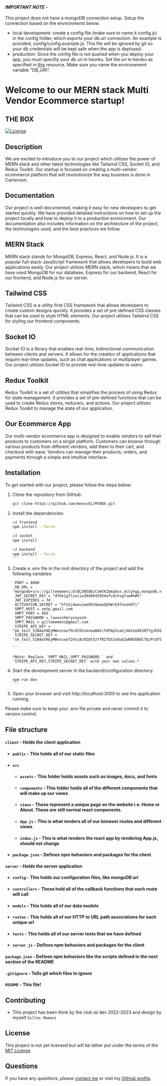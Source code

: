 #### _**IMPORTANT NOTE**_ - 
This project does not have a mongoDB connection setup. Setup the connection based on the environments below.
- local development: create a config file (make sure to name it config.js) in the config folder, which exports your db.uri connection. An example is provided, config/config.example.js. This file will be ignored by git so your db credentials will be kept safe when the app is deployed.
- production: Since the config file is not pushed when you deploy your app, you must specifiy your db uri in heorku. Set the uri in heroku as specified in [this](https://devcenter.heroku.com/articles/config-vars) resource. Make sure you name the environement variable "DB_URI".

# Welcome to our MERN stack Multi Vendor Ecommerce startup!
## THE BOX

[![License](https://img.shields.io/badge/License-MIT-blue.svg)](https://opensource.org/licenses/MIT)

## Description

We are excited to introduce you to our project which utilizes the power of MERN stack and other latest technologies like Tailwind CSS, Socket IO, and Redux Toolkit. Our startup is focused on creating a multi-vendor ecommerce platform that will revolutionize the way business is done in Cameroon.

## Documentation

Our project is well-documented, making it easy for new developers to get started quickly. We have provided detailed instructions on how to set up the project locally and how to deploy it to a production environment. Our documentation also includes information on the architecture of the project, the technologies used, and the best practices we follow.

## MERN Stack

MERN stack stands for MongoDB, Express, React, and Node.js. It is a popular full-stack JavaScript framework that allows developers to build web applications easily. Our project utilizes MERN stack, which means that we have used MongoDB for our database, Express for our backend, React for our frontend, and Node.js for our server.

## Tailwind CSS

Tailwind CSS is a utility-first CSS framework that allows developers to create custom designs quickly. It provides a set of pre-defined CSS classes that can be used to style HTML elements. Our project utilizes Tailwind CSS for styling our frontend components.

## Socket IO

Socket IO is a library that enables real-time, bidirectional communication between clients and servers. It allows for the creation of applications that require real-time updates, such as chat applications or multiplayer games. Our project utilizes Socket IO to provide real-time updates to users.

## Redux Toolkit

Redux Toolkit is a set of utilities that simplifies the process of using Redux for state management. It provides a set of pre-defined functions that can be used to create Redux stores, reducers, and actions. Our project utilizes Redux Toolkit to manage the state of our application.

## Our Ecommerce App

Our multi-vendor ecommerce app is designed to enable vendors to sell their products to customers on a single platform. Customers can browse through various products from different vendors, add them to their cart, and checkout with ease. Vendors can manage their products, orders, and payments through a simple and intuitive interface.

## Installation

To get started with our project, please follow the steps below:

1. Clone the repository from GitHub:

   ```bash
   git clone https://github.com/menoc61/MYBOX.git
   ```

2. Install the dependencies:

   ````bash
   cd frontend
   npm install --force

   cd socket
   npm install

   cd backend
   npm install --force
   ```

3. Create a .env file in the root directory of the project and add the following variables:

   ````env
    PORT = 8000
    DB_URL = "mongodb+srv://gillemomeni:blBL5N5Q6zCsWtKI@mybox.dctyhgg.mongodb.net/test"
    JWT_SECRET_KEY = "dfbkjgflseiia3948943954wfsdchsgfuw#%#%"
    JWT_EXPIRES = 7d
    ACTIVATION_SECRET = "hfskjdweuiwe093$wew$@%W!Edfonoddfi"
    SMPT_HOST = smtp.gmail.com
    SMPT_PORT = 465
    SMPT_PASSWORD = luwuxzhmryxoyozm
    SMPT_MAIL = gillemomeni@gmail.com
    STRIPE_API_KEY = "pk_test_51N4aYAEyMWxnsaof9c655hsknea6NtcTUP8p5sahjXAVzmXK2DTYgJK5ONpMiiH5qlO1U0dTQ2FXDokbgwPRTuOd00lRZZFLgO"
    STRIPE_SECRET_KEY = "sk_test_51N4aYAEyMWxnsaof2Voi8c0IQt5zYfRZfb52aOuQJwN8GOAOC7QiPsSF5JtncD7SXgJ7FWYwgySBP4WSziSeR0Sx00iU3EFyjW"

   ```

   *Note: Replace `SMPT_MAIL,SMPT_PASSWORD ` and `STRIPE_API_KEY,STRIPE_SECRET_KEY` with your own values.*

4. Start the development server in the backend/configuration directory:

   ````bash
   npm run dev
   ```

5. Open your browser and visit http://localhost:3000 to see the application running.


Please make sure to keep your .env file private and never commit it to version control.
## File structure
#### `client` - Holds the client application
- #### `public` - This holds all of our static files
- #### `src`
    - #### `assets` - This folder holds assets such as images, docs, and fonts
    - #### `components` - This folder holds all of the different components that will make up our views
    - #### `views` - These represent a unique page on the website i.e. Home or About. These are still normal react components.
    - #### `App.js` - This is what renders all of our browser routes and different views
    - #### `index.js` - This is what renders the react app by rendering App.js, should not change
- #### `package.json` - Defines npm behaviors and packages for the client
#### `server` - Holds the server application
- #### `config` - This holds our configuration files, like mongoDB uri
- #### `controllers` - These hold all of the callback functions that each route will call
- #### `models` - This holds all of our data models
- #### `routes` - This holds all of our HTTP to URL path associations for each unique url
- #### `tests` - This holds all of our server tests that we have defined
- #### `server.js` - Defines npm behaviors and packages for the client
#### `package.json` - Defines npm behaviors like the scripts defined in the next section of the README
#### `.gitignore` - Tells git which files to ignore
#### `README` - This file!


## Contributing

- This project has been think by the club iai dev 2022-2023 and design by myself `Gilles Momeni`


## License

This project is not yet licensed but will be lather put under the terms of the [MIT License](https://opensource.org/licenses/MIT).

## Questions

If you have any questions, please [contact me](mailto:gillemomeni@gmail.com) or visit my [GitHub profile](https://github.com/menoc61).
